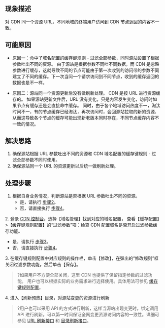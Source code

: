 ## 现象描述

对 CDN 同一个资源 URL，不同地域的终端用户访问到 CDN 节点返回的内容不一致。

## 可能原因

- 原因一：命中了域名配置的缓存键规则 - 过滤全部参数，同时源站设置了根据参数吐出不同的资源。
  由于源站是根据参数不同吐不同数据，而 CDN 是忽略参数进行缓存，这就导致不同的节点可能由于第一次收到的访问带的参数不同建立了不同的缓存。下一次当同一个请求访问到不同节点，收到的缓存返回的数据也是不一样。

- 原因二：源站同一个资源更新后没有做刷新处理。
  CDN 是按 URL 进行资源缓存的。 如果源站更新文件后，URL 没有变化，只是内容发生变化，访问时如果节点有缓存还是会直接命中缓存。 同时，由于各个地域访问热度不一，淘汰时间不一，有的节点缓存已经淘汰，再次访问时，会回源站拉取的新的资源，从而这导致各个节点的缓存可能出现新老版本同时存在，不同节点缓存内容不一致的情况。 

## 解决思路

1. 确保源站根据 URL 参数吐出不同的资源和 CDN 域名配置的缓存键规则 - 过滤全部参数不同时使用。
2. 确保源站同一个 URL 的资源更新以后统一做刷新处理。

## 处理步骤

1. 根据自身业务情况，判断源站是否根据 URL 参数吐出不同的资源。
   - 是，请执行 [步骤2](#step2)。
   - 否，请直接执行 [步骤4](#step4)。

[](id:step2)
2. 登录 [CDN 控制台](https://console.cloud.tencent.com/cdn)，选择【域名管理】找到对应的域名配置， 查看【缓存配置】>【缓存键规则配置】的“过滤参数”项：检查 CDN 配置域名是否开启过滤参数缓存功能。

   - 是，请执行 [步骤3](#step3)。
   - 否，请直接执行 [步骤4](#step4)。



[](id:step3)
3. 在缓存键规则配置中对应规则的操作栏，单击【修改】，在弹出的“修改规则”框关闭过滤参数功能，然后单击【保存】。

> ?如果用户不方便全部关闭，这里 CDN 也提供了保留指定参数的过滤功能， 用户也可以根据实际的业务需求进行选择使用。具体用法可参见 [缓存键规则配置](https://intl.cloud.tencent.com/document/product/228/35316)。

[](id:step4)
4. 进入【刷新预热】目录，对源站变更的资源进行刷新

> ?用户也可以采用 API 的方式进行刷新，这样当源站出现变更时，绑定调用 API 进行刷新，可以第一时间保证全网变更资源访问内容的一致性。详细可参见 [URL 刷新接口](https://intl.cloud.tencent.com/document/product/228/33601) 和 [目录刷新接口](https://intl.cloud.tencent.com/document/product/228/33602)。

